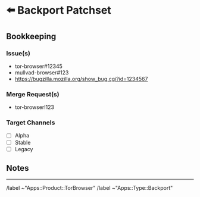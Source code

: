 # ⬅️ Backport Patchset
<!--
This is an issue for tracking back-porting a patch-set (e.g. from Alpha to Stable or from
Mozilla Rapid-Release to Alpha).

please ensure the title has the following format:

- Backport tor-browser#12345: Title of original issue
- Backport Bugzilla 1234567: Title of original issue

-->

## Bookkeeping

### Issue(s)
- tor-browser#12345
- mullvad-browser#123
- https://bugzilla.mozilla.org/show_bug.cgi?id=1234567

### Merge Request(s)
- tor-browser!123

### Target Channels

- [ ] Alpha
- [ ] Stable
- [ ] Legacy

## Notes

<!-- whatever additional info, context, etc that would be helpful for backporting -->


<!-- Do not edit beneath this line <3 -->

---

/label ~"Apps::Product::TorBrowser"
/label ~"Apps::Type::Backport"
